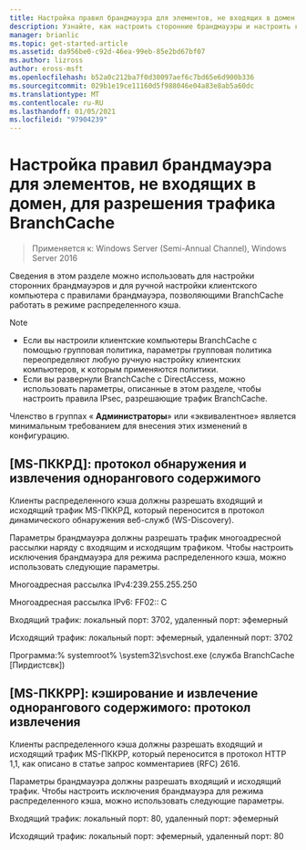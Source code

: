 ```yaml
---
title: Настройка правил брандмауэра для элементов, не входящих в домен, для разрешения трафика BranchCache
description: Узнайте, как настроить сторонние брандмауэры и настроить клиентский компьютер вручную, используя правила брандмауэра, позволяющие службе BranchCache работать в режиме распределенного кэша.
manager: brianlic
ms.topic: get-started-article
ms.assetid: da956be0-c92d-46ea-99eb-85e2bd67bf07
ms.author: lizross
author: eross-msft
ms.openlocfilehash: b52a0c212ba7f0d30097aef6c7bd65e6d900b336
ms.sourcegitcommit: 029b1e19ce11160d5f988046e04a83e8ab5a60dc
ms.translationtype: MT
ms.contentlocale: ru-RU
ms.lasthandoff: 01/05/2021
ms.locfileid: "97904239"
---
```

# <a name="configure-firewall-rules-for-non-domain-members-to-allow-branchcache-traffic"></a>Настройка правил брандмауэра для элементов, не входящих в домен, для разрешения трафика BranchCache

>Применяется к: Windows Server (Semi-Annual Channel), Windows Server 2016

Сведения в этом разделе можно использовать для настройки сторонних брандмауэров и для ручной настройки клиентского компьютера с правилами брандмауэра, позволяющими BranchCache работать в режиме распределенного кэша.

> [!NOTE]
> -   Если вы настроили клиентские компьютеры BranchCache с помощью групповая политика, параметры групповая политика переопределяют любую ручную настройку клиентских компьютеров, к которым применяются политики.
> -   Если вы развернули BranchCache с DirectAccess, можно использовать параметры, описанные в этом разделе, чтобы настроить правила IPsec, разрешающие трафик BranchCache.

Членство в группах « **Администраторы**» или «эквивалентное» является минимальным требованием для внесения этих изменений в конфигурацию.

## <a name="ms-pccrd-peer-content-caching-and-retrieval-discovery-protocol"></a>[MS-ПККРД]: протокол обнаружения и извлечения однорангового содержимого
Клиенты распределенного кэша должны разрешать входящий и исходящий трафик MS-ПККРД, который переносится в протокол динамического обнаружения веб-служб (WS-Discovery).

Параметры брандмауэра должны разрешать трафик многоадресной рассылки наряду с входящим и исходящим трафиком. Чтобы настроить исключения брандмауэра для режима распределенного кэша, можно использовать следующие параметры.

Многоадресная рассылка IPv4:239.255.255.250

Многоадресная рассылка IPv6: FF02:: C

Входящий трафик: локальный порт: 3702, удаленный порт: эфемерный

Исходящий трафик: локальный порт: эфемерный, удаленный порт: 3702

Программа:% systemroot% \system32\svchost.exe (служба BranchCache [Пирдистсвк])

## <a name="ms-pccrr-peer-content-caching-and-retrieval-retrieval-protocol"></a>[MS-ПККРР]: кэширование и извлечение однорангового содержимого: протокол извлечения
Клиенты распределенного кэша должны разрешать входящий и исходящий трафик MS-ПККРР, который переносится в протокол HTTP 1,1, как описано в статье запрос комментариев (RFC) 2616.

Параметры брандмауэра должны разрешать входящий и исходящий трафик. Чтобы настроить исключения брандмауэра для режима распределенного кэша, можно использовать следующие параметры.

Входящий трафик: локальный порт: 80, удаленный порт: эфемерный

Исходящий трафик: локальный порт: эфемерный, удаленный порт: 80



